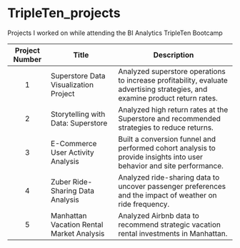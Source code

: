 # TripleTen_projects
Projects I worked on while attending the BI Analytics TripleTen Bootcamp

| Project Number	| Title	| Description
| :-----------: | ----------- | ----------- |
| 1 |	Superstore Data Visualization Project |	Analyzed superstore operations to increase profitability, evaluate advertising strategies, and examine product return rates.
| 2	| Storytelling with Data: Superstore| 	Analyzed high return rates at the Superstore and recommended strategies to reduce returns.
| 3	| E-Commerce User Activity Analysis	| Built a conversion funnel and performed cohort analysis to provide insights into user behavior and site performance.
| 4	| Zuber Ride-Sharing Data Analysis	| Analyzed ride-sharing data to uncover passenger preferences and the impact of weather on ride frequency.
| 5	| Manhattan Vacation Rental Market Analysis |	Analyzed Airbnb data to recommend strategic vacation rental investments in Manhattan.
